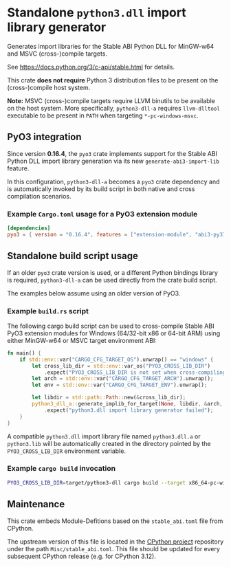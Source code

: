 Standalone `python3.dll` import library generator
=================================================

Generates import libraries for the Stable ABI Python DLL
for MinGW-w64 and MSVC (cross-)compile targets.

See <https://docs.python.org/3/c-api/stable.html> for details.

This crate **does not require** Python 3 distribution files
to be present on the (cross-)compile host system.

**Note:** MSVC (cross-)compile targets require LLVM binutils
to be available on the host system.
More specifically, `python3-dll-a` requires `llvm-dlltool` executable
to be present in `PATH` when targeting `*-pc-windows-msvc`.

PyO3 integration
----------------

Since version **0.16.4**, the `pyo3` crate implements support
for the Stable ABI Python DLL import library generation via
its new `generate-abi3-import-lib` feature.

In this configuration, `python3-dll-a` becomes a `pyo3` crate dependency
and is automatically invoked by its build script in both native
and cross compilation scenarios.

### Example `Cargo.toml` usage for a PyO3 extension module

```toml
[dependencies]
pyo3 = { version = "0.16.4", features = ["extension-module", "abi3-py37", "generate-abi3-import-lib"] }
```

Standalone build script usage
-----------------------------

If an older `pyo3` crate version is used, or a different Python bindings
library is required, `python3-dll-a` can be used directly
from the crate build script.

The examples below assume using an older version of PyO3.

### Example `build.rs` script

The following cargo build script can be used to cross-compile Stable ABI
PyO3 extension modules for Windows (64/32-bit x86 or 64-bit ARM)
using either MinGW-w64 or MSVC target environment ABI:

```rust
fn main() {
    if std::env::var("CARGO_CFG_TARGET_OS").unwrap() == "windows" {
        let cross_lib_dir = std::env::var_os("PYO3_CROSS_LIB_DIR")
            .expect("PYO3_CROSS_LIB_DIR is not set when cross-compiling");
        let arch = std::env::var("CARGO_CFG_TARGET_ARCH").unwrap();
        let env = std::env::var("CARGO_CFG_TARGET_ENV").unwrap();

        let libdir = std::path::Path::new(&cross_lib_dir);
        python3_dll_a::generate_implib_for_target(None, libdir, &arch, &env)
            .expect("python3.dll import library generator failed");
    }
}
```

A compatible `python3.dll` import library file named `python3.dll.a`
or `python3.lib` will be automatically created in the directory
pointed by the `PYO3_CROSS_LIB_DIR` environment variable.

### Example `cargo build` invocation

```sh
PYO3_CROSS_LIB_DIR=target/python3-dll cargo build --target x86_64-pc-windows-gnu
```

Maintenance
-----------

This crate embeds Module-Defitions based on the `stable_abi.toml` file from CPython.

The upstream version of this file is located in the [CPython project][cpython]
repository under the path `Misc/stable_abi.toml`.
This file should be updated for every subsequent CPython release
(e.g. for CPython 3.12).

[cpython]: https://github.com/python/cpython/blob/main/Misc/stable_abi.toml
